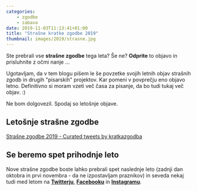 ```yaml
---
categories:
    - zgodbe
    - zabava
date: 2019-11-03T11:13:41+01:00
title: "Strašne kratke zgodbe 2019"
thumbnail: images/2019/strasne.jpg
---
```

Ste prebrali vse **strašne zgodbe** tega leta? Še ne? **Odprite** to objavo in prisluhnite z očmi nanje ...
<!--more-->
Ugotavljam, da v tem blogu pišem le še povzetke svojih letnih objav strašnih zgodb in drugih "pisarskih" projektov. Kar pomeni v povprečju eno objavo letno. Definitivno si moram vzeti več časa za pisanje, da bo tudi tukaj več objav. :)

Ne bom dolgovezil. Spodaj so letošnje objave.

## Letošnje strašne zgodbe


<a class="twitter-timeline" href="https://twitter.com/kratkazgodba/timelines/1190634647547469825?ref_src=twsrc%5Etfw">Strašne zgodbe 2019 - Curated tweets by kratkazgodba</a> <script async src="https://platform.twitter.com/widgets.js" charset="utf-8"></script>

## Se beremo spet prihodnje leto 

Nove strašne zgodbe boste lahko prebrali spet naslednje leto (zadnji dan oktobra in prvi novembra - da ne izpostavljam praznikov) in seveda nekaj tudi med letom na **[Twitterju](http://twitter.com/kratkazgodba)**, **[Facebooku](http://facebook.com/kratkazgodba/)** in **[Instagramu](http://instagram.com/kratka_zgodba)**.


